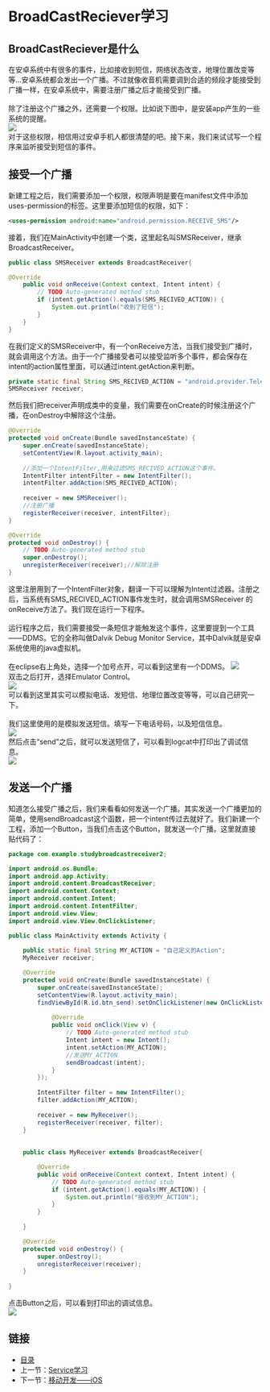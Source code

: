 # BroadCastReciever学习

## BroadCastReciever是什么
在安卓系统中有很多的事件，比如接收到短信，网络状态改变，地理位置改变等等...安卓系统都会发出一个广播。不过就像收音机需要调到合适的频段才能接受到广播一样，在安卓系统中，需要注册广播之后才能接受到广播。<br><br>
除了注册这个广播之外，还需要一个权限。比如说下图中，是安装app产生的一些系统的提醒。<br>
![](./imgs/3.7/3.7-1.png?raw=true)  <br>
对于这些权限，相信用过安卓手机人都很清楚的吧。接下来，我们来试试写一个程序来监听接受到短信的事件。
## 接受一个广播
新建工程之后，我们需要添加一个权限，权限声明是要在manifest文件中添加uses-permission的标签。这里要添加短信的权限，如下：
``` xml
<uses-permission android:name="android.permission.RECEIVE_SMS"/>  
```
接着，我们在MainActivity中创建一个类，这里起名叫SMSReceiver，继承BroadcastReceiver。
``` java
public class SMSReceiver extends BroadcastReceiver{

@Override
	public void onReceive(Context context, Intent intent) {
		// TODO Auto-generated method stub
		if (intent.getAction().equals(SMS_RECIVED_ACTION)) {
			System.out.println("收到了短信");
		}
	}
}
```
在我们定义的SMSReceiver中，有一个onReceive方法，当我们接受到广播时，就会调用这个方法。由于一个广播接受者可以接受监听多个事件，都会保存在intent的action属性里面，可以通过intent.getAction来判断。
``` java
private static final String SMS_RECIVED_ACTION = "android.provider.Telephony.SMS_RECEIVED";
SMSReceiver receiver;
```
然后我们把receiver声明成类中的变量，我们需要在onCreate的时候注册这个广播，在onDestroy中解除这个注册。
``` java
@Override
protected void onCreate(Bundle savedInstanceState) {
    super.onCreate(savedInstanceState);
    setContentView(R.layout.activity_main);
    
    //添加一个IntentFilter,用来过滤SMS_RECIVED_ACTION这个事件。
    IntentFilter intentFilter = new IntentFilter();
    intentFilter.addAction(SMS_RECIVED_ACTION);
    
    receiver = new SMSReceiver();
    //注册广播
    registerReceiver(receiver, intentFilter);
}

@Override
protected void onDestroy() {
	// TODO Auto-generated method stub
	super.onDestroy();
	unregisterReceiver(receiver);//解除注册
}
```
这里注册用到了一个IntentFilter对象，翻译一下可以理解为Intent过滤器。注册之后，当系统有SMS_RECIVED_ACTION事件发生时，就会调用SMSReceiver 的onReceive方法了。我们现在运行一下程序。<br><br>
运行程序之后，我们需要接受一条短信才能触发这个事件，这里要提到一个工具——DDMS。它的全称叫做Dalvik Debug Monitor Service，其中Dalvik就是安卓系统使用的java虚拟机。<br><br>
在eclipse右上角处，选择一个加号点开，可以看到这里有一个DDMS。
![](./imgs/3.7/3.7-2.png?raw=true)  <br>
双击之后打开，选择Emulator Control。<br>
![](./imgs/3.7/3.7-3.png?raw=true)  <br>
可以看到这里其实可以模拟电话、发短信、地理位置改变等等，可以自己研究一下。<br><br>
我们这里使用的是模拟发送短信。填写一下电话号码，以及短信信息。<br>
![](./imgs/3.7/3.7-4.png?raw=true)  <br>
然后点击“send”之后，就可以发送短信了，可以看到logcat中打印出了调试信息。<br>
![](./imgs/3.7/3.7-5.png?raw=true)  <br>
## 发送一个广播
知道怎么接受广播之后，我们来看看如何发送一个广播。其实发送一个广播更加的简单，使用sendBroadcast这个函数，把一个intent传过去就好了。我们新建一个工程，添加一个Button，当我们点击这个Button，就发送一个广播。这里就直接贴代码了：
``` java
package com.example.studybroadcastreceiver2;

import android.os.Bundle;
import android.app.Activity;
import android.content.BroadcastReceiver;
import android.content.Context;
import android.content.Intent;
import android.content.IntentFilter;
import android.view.View;
import android.view.View.OnClickListener;

public class MainActivity extends Activity {
	
	public static final String MY_ACTION = "自己定义的Action";
	MyReceiver receiver;

    @Override
    protected void onCreate(Bundle savedInstanceState) {
        super.onCreate(savedInstanceState);
        setContentView(R.layout.activity_main);
        findViewById(R.id.btn_send).setOnClickListener(new OnClickListener() {
			
			@Override
			public void onClick(View v) {
				// TODO Auto-generated method stub
				Intent intent = new Intent();
				intent.setAction(MY_ACTION);
				//发送MY_ACTION
				sendBroadcast(intent);
			}
		});
        
        IntentFilter filter = new IntentFilter();
        filter.addAction(MY_ACTION);
        
        receiver = new MyReceiver();
        registerReceiver(receiver, filter);
    }
    
    
    public class MyReceiver extends BroadcastReceiver{

		@Override
		public void onReceive(Context context, Intent intent) {
			// TODO Auto-generated method stub
			if (intent.getAction().equals(MY_ACTION)) {
				System.out.println("接收到MY_ACTION");
			}
		}
    	
    }

    @Override
    protected void onDestroy() {
    	super.onDestroy();
    	unregisterReceiver(receiver);
    }
    
}
```
点击Button之后，可以看到打印出的调试信息。<br>
![](./imgs/3.7/3.7-6.png?raw=true)  <br>
## 链接
- [目录](directory.md)  
- 上一节：[Service学习](3.6.md)  
- 下一节：[移动开发——iOS](4.0.md)